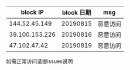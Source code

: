 | block IP |  block 日期  |  msg |
| -----   |  ---- | --------  |
|   144.52.45.149   |  20190815  | 恶意访问 |
|  39.100.153.226   |  20190816  | 恶意访问 |
|  47.102.47.42   |  20190819  | 恶意访问 |

如需正常访问请提issues说明
